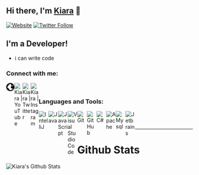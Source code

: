## Hi there, I'm [Kiara](https://kiara.dog) 👋

[![Website](https://img.shields.io/website?label=kiara.dog&style=for-the-badge&url=https://kiara.dog)](https://kiara.dog)
[![Twitter Follow](https://img.shields.io/twitter/follow/Kiara_HD?color=1DA1F2&logo=twitter&style=for-the-badge)](https://twitter.com/intent/follow?original_referer=https%3A%2F%2Fgithub.com%2FKiara_HD&screen_name=Kiara_HD)

## I'm a Developer!

- i can write code

### Connect with me:

[<img align="left" alt="kiara.dog" width="22px" src="https://raw.githubusercontent.com/iconic/open-iconic/master/svg/globe.svg" />][website]
[<img align="left" alt="Kiara | YouTube" width="22px" src="https://cdn.jsdelivr.net/npm/simple-icons@v3/icons/youtube.svg" />][youtube]
[<img align="left" alt="Kiara | Twitter" width="22px" src="https://cdn.jsdelivr.net/npm/simple-icons@v3/icons/twitter.svg" />][twitter]
[<img align="left" alt="Kiara | Instagram" width="22px" src="https://cdn.jsdelivr.net/npm/simple-icons@v3/icons/instagram.svg" />][instagram]

<br />

### Languages and Tools:

<img align="left" alt="IntelliJ" width="26px" src="https://simpleicons.org/icons/intellijidea.svg" />
<img align="left" alt="Java" width="26px" src="https://simpleicons.org/icons/java.svg" />
<img align="left" alt="JavaScript" width="26px" src="https://simpleicons.org/icons/javascript.svg" />
<img align="left" alt="Visual Studio Code" width="26px" src="https://simpleicons.org/icons/visualstudiocode.svg" />
<img align="left" alt="Git" width="26px" src="https://simpleicons.org/icons/git.svg" />
<img align="left" alt="GitHub" width="26px" src="https://simpleicons.org/icons/github.svg" />
<img align="left" alt="C#" width="26px" src="https://simpleicons.org/icons/csharp.svg" />
<img align="left" alt="Apache" width="26px" src="https://simpleicons.org/icons/apache.svg" />
<img align="left" alt="Mysql" width="26px" src="https://simpleicons.org/icons/mysql.svg" />
<img align="left" alt="Jetbrains" width="26px" src="https://simpleicons.org/icons/jetbrains.svg" />

<br />
<br />

---

#    Github Stats
  <img align="left" alt="Kiara's Github Stats" src="https://github-readme-stats.codestackr.vercel.app/api?username=Kiara144p&show_icons=true&hide_border=true" />


[website]: https://kiara.dog
[twitter]: https://twitter.com/Kiara_HD
[youtube]: https://youtube.com/channel/UCF9IoGeQa-AN-BRbcV0xZrA
[instagram]: https://instagram.com/_Kiara_k_
